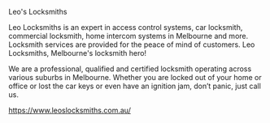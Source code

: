 Leo's Locksmiths

Leo Locksmiths is an expert in access control systems, car locksmith, commercial locksmith, home intercom systems in Melbourne and more. 
Locksmith services are provided for the peace of mind of customers. Leo Locksmiths, Melbourne's locksmith hero!

We are a professional, qualified and certified locksmith operating across various suburbs in Melbourne. 
Whether you are locked out of your home or office or lost the car keys or even have an ignition jam, don’t panic, just call us.

https://www.leoslocksmiths.com.au/

